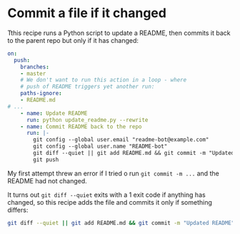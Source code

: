 # Commit a file if it changed

Tthis recipe runs a Python script to update a README, then commits it back to the parent repo but only if it has changed:

```yaml
on:
  push:
    branches:
    - master
    # We don't want to run this action in a loop - where
    # push of README triggers yet another run:
    paths-ignore:
    - README.md
# ...
    - name: Update README
      run: python update_readme.py --rewrite
    - name: Commit README back to the repo
      run: |-
        git config --global user.email "readme-bot@example.com"
        git config --global user.name "README-bot"
        git diff --quiet || git add README.md && git commit -m "Updated README"
        git push
```
My first attempt threw an error if I tried o run `git commit -m ...` and the README had not changed.

It turns out `git diff --quiet` exits with a 1 exit code if anything has changed, so this recipe adds the file and commits it only if something differs:

```bash
git diff --quiet || git add README.md && git commit -m "Updated README"
```
